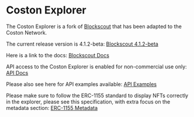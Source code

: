 # Coston Explorer

The Coston Explorer is a fork of [Blockscout](https://github.com/blockscout/blockscout) that has been adapted to the Coston Network.

The current release version is 4.1.2-beta: [Blockscout 4.1.2-beta](https://github.com/blockscout/blockscout/releases/tag/v4.1.2-beta)

Here is a link to the docs: [Blockscout Docs](https://docs.blockscout.com)

API access to the Coston Explorer is enabled for non-commercial use only: [API Docs](https://docs.blockscout.com/for-users/api)

Please also see here for API examples available: [API Examples](https://songbird-explorer.flare.network/api-docs)

Please make sure to follow the ERC-1155 standard to display NFTs correctly in the explorer, please see this specification, with extra focus on the metadata section: [ERC-1155 Metadata](https://eips.ethereum.org/EIPS/eip-1155#metadata)

